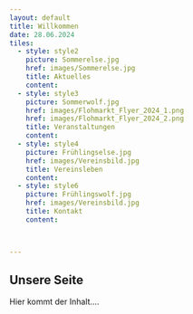 ```yaml
---
layout: default
title: Willkommen
date: 28.06.2024
tiles:
  - style: style2
    picture: Sommerelse.jpg
    href: images/Sommerelse.jpg
    title: Aktuelles
    content: 
  - style: style3
    picture: Sommerwolf.jpg
    href: images/Flohmarkt_Flyer_2024_1.png 
    href: images/Flohmarkt_Flyer_2024_2.png
    title: Veranstaltungen
    content:
  - style: style4
    picture: Frühlingselse.jpg
    href: images/Vereinsbild.jpg
    title: Vereinsleben
    content:
  - style: style6
    picture: Frühlingswolf.jpg
    href: images/Vereinsbild.jpg
    title: Kontakt
    content:



---
```


## Unsere Seite

Hier kommt der Inhalt....
